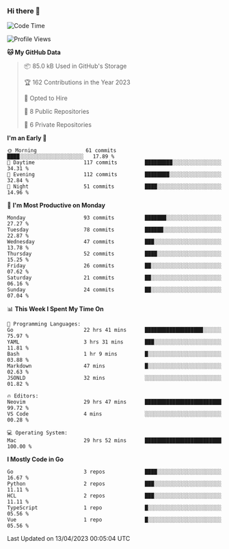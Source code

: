 ### Hi there 👋
<!--![visitors](https://visitor-badge.glitch.me/badge?page_id=d0zingcat)-->
<!--
**d0zingcat/d0zingcat** is a ✨ _special_ ✨ repository because its `README.md` (this file) appears on your GitHub profile.

Here are some ideas to get you started:

- 🔭 I’m currently working on ...
- 🌱 I’m currently learning ...
- 👯 I’m looking to collaborate on ...
- 🤔 I’m looking for help with ...
- 💬 Ask me about ...
- 📫 How to reach me: ...
- 😄 Pronouns: ...
- ⚡ Fun fact: ...
-->
<!--START_SECTION:waka-->
![Code Time](http://img.shields.io/badge/Code%20Time-2%2C504%20hrs%207%20mins-blue)

![Profile Views](http://img.shields.io/badge/Profile%20Views-5-blue)

**🐱 My GitHub Data** 

> 📦 85.0 kB Used in GitHub's Storage 
 > 
> 🏆 162 Contributions in the Year 2023
 > 
> 💼 Opted to Hire
 > 
> 📜 8 Public Repositories 
 > 
> 🔑 6 Private Repositories 
 > 
**I'm an Early 🐤** 

```text
🌞 Morning                61 commits          ████░░░░░░░░░░░░░░░░░░░░░   17.89 % 
🌆 Daytime                117 commits         █████████░░░░░░░░░░░░░░░░   34.31 % 
🌃 Evening                112 commits         ████████░░░░░░░░░░░░░░░░░   32.84 % 
🌙 Night                  51 commits          ████░░░░░░░░░░░░░░░░░░░░░   14.96 % 
```
📅 **I'm Most Productive on Monday** 

```text
Monday                   93 commits          ███████░░░░░░░░░░░░░░░░░░   27.27 % 
Tuesday                  78 commits          ██████░░░░░░░░░░░░░░░░░░░   22.87 % 
Wednesday                47 commits          ███░░░░░░░░░░░░░░░░░░░░░░   13.78 % 
Thursday                 52 commits          ████░░░░░░░░░░░░░░░░░░░░░   15.25 % 
Friday                   26 commits          ██░░░░░░░░░░░░░░░░░░░░░░░   07.62 % 
Saturday                 21 commits          ██░░░░░░░░░░░░░░░░░░░░░░░   06.16 % 
Sunday                   24 commits          ██░░░░░░░░░░░░░░░░░░░░░░░   07.04 % 
```


📊 **This Week I Spent My Time On** 

```text
💬 Programming Languages: 
Go                       22 hrs 41 mins      ███████████████████░░░░░░   75.97 % 
YAML                     3 hrs 31 mins       ███░░░░░░░░░░░░░░░░░░░░░░   11.81 % 
Bash                     1 hr 9 mins         █░░░░░░░░░░░░░░░░░░░░░░░░   03.88 % 
Markdown                 47 mins             █░░░░░░░░░░░░░░░░░░░░░░░░   02.63 % 
JSONLD                   32 mins             ░░░░░░░░░░░░░░░░░░░░░░░░░   01.82 % 

🔥 Editors: 
Neovim                   29 hrs 47 mins      █████████████████████████   99.72 % 
VS Code                  4 mins              ░░░░░░░░░░░░░░░░░░░░░░░░░   00.28 % 

💻 Operating System: 
Mac                      29 hrs 52 mins      █████████████████████████   100.00 % 
```

**I Mostly Code in Go** 

```text
Go                       3 repos             ████░░░░░░░░░░░░░░░░░░░░░   16.67 % 
Python                   2 repos             ███░░░░░░░░░░░░░░░░░░░░░░   11.11 % 
HCL                      2 repos             ███░░░░░░░░░░░░░░░░░░░░░░   11.11 % 
TypeScript               1 repo              █░░░░░░░░░░░░░░░░░░░░░░░░   05.56 % 
Vue                      1 repo              █░░░░░░░░░░░░░░░░░░░░░░░░   05.56 % 
```




 Last Updated on 13/04/2023 00:05:04 UTC
<!--END_SECTION:waka-->

